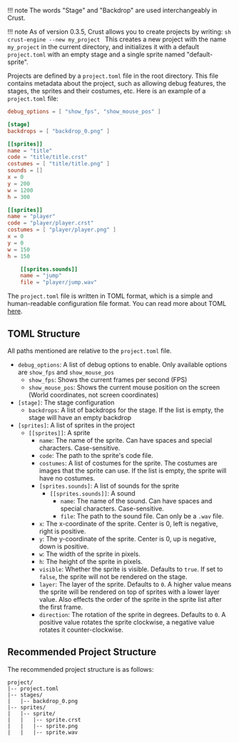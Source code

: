 !!! note
    The words "Stage" and "Backdrop" are used interchangeably in Crust.

!!! note
    As of version 0.3.5, Crust allows you to create projects by writing:
    ```sh
    crust-engine --new my_project
    ```
    This creates a new project with the name `my_project` in the current directory, and initializes it with a default `project.toml` with an empty stage and a single sprite named "default-sprite".

Projects are defined by a `project.toml` file in the root directory. This file contains metadata about the project, such as allowing debug features, the stages, the sprites and their costumes, etc. Here is an example of a `project.toml` file:

```toml
debug_options = [ "show_fps", "show_mouse_pos" ]

[stage]
backdrops = [ "backdrop_0.png" ]

[[sprites]]
name = "title"
code = "title/title.crst"
costumes = [ "title/title.png" ]
sounds = []
x = 0
y = 200
w = 1200
h = 300

[[sprites]]
name = "player"
code = "player/player.crst"
costumes = [ "player/player.png" ]
x = 0
y = 0
w = 150
h = 150

    [[sprites.sounds]]
    name = "jump"
    file = "player/jump.wav"
```

The `project.toml` file is written in TOML format, which is a simple and human-readable configuration file format. You can read more about TOML [here](https://toml.io/en/).

## TOML Structure

All paths mentioned are relative to the `project.toml` file.

- `debug_options`: A list of debug options to enable. Only available options are `show_fps` and `show_mouse_pos`
    - `show_fps`: Shows the current frames per second (FPS)
    - `show_mouse_pos`: Shows the current mouse position on the screen (World coordinates, not screen coordinates)
- `[stage]`: The stage configuration
    - `backdrops`: A list of backdrops for the stage. If the list is empty, the stage will have an empty backdrop
- `[sprites]`: A list of sprites in the project
    - `[[sprites]]`: A sprite
        - `name`: The name of the sprite. Can have spaces and special characters. Case-sensitive.
        - `code`: The path to the sprite's code file.
        - `costumes`: A list of costumes for the sprite. The costumes are images that the sprite can use. If the list is empty, the sprite will have no costumes.
        - `[sprites.sounds]`: A list of sounds for the sprite
            - `[[sprites.sounds]]`: A sound
                - `name`: The name of the sound. Can have spaces and special characters. Case-sensitive.
                - `file`: The path to the sound file. Can only be a `.wav` file.
        - `x`: The x-coordinate of the sprite. Center is 0, left is negative, right is positive.
        - `y`: The y-coordinate of the sprite. Center is 0, up is negative, down is positive.
        - `w`: The width of the sprite in pixels.
        - `h`: The height of the sprite in pixels.
        - `visible`: Whether the sprite is visible. Defaults to `true`. If set to `false`, the sprite will not be rendered on the stage.
        - `layer`: The layer of the sprite. Defaults to `0`. A higher value means the sprite will be rendered on top of sprites with a lower layer value. Also effects the order of the sprite in the sprite list after the first frame.
        - `direction`: The rotation of the sprite in degrees. Defaults to `0`. A positive value rotates the sprite clockwise, a negative value rotates it counter-clockwise.

## Recommended Project Structure

The recommended project structure is as follows:

```
project/
|-- project.toml
|-- stages/
|   |-- backdrop_0.png
|-- sprites/
|   |-- sprite/
|   |   |-- sprite.crst
|   |   |-- sprite.png
|   |   |-- sprite.wav
```
